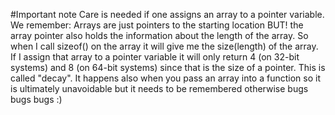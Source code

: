 #Important note
Care is needed if one assigns an array to a pointer variable. We remember: Arrays are just pointers to the starting location BUT! the array pointer also holds the information about the length of the array. So when I call sizeof() on the array it will give me the size(length) of the array. If I assign that array to a pointer variable it will only return 4 (on 32-bit systems) and 8 (on 64-bit systems) since that is the size of a pointer. This is called "decay". It happens also when you pass an array into a function so it is ultimately unavoidable but it needs to be remembered otherwise bugs bugs bugs :)
